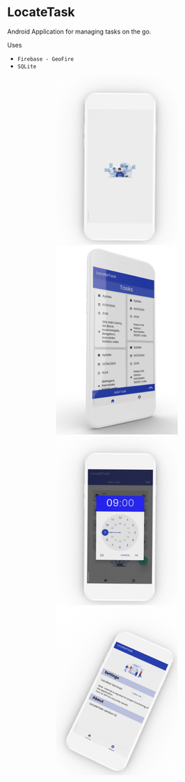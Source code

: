 # LocateTask
Android Application for managing tasks on the go.

Uses
- `Firebase - GeoFire`
- `SQLite`

<p align="center" >
<img src="images/splashscreen_mockup.png" width="280"/><img src="images/homescreen_mockup.png" width="280"/>
<img src="images/clock_mockup.png" width="280"/><img src="images/settings_tilt_mockup.png" width="280" />
</p>
